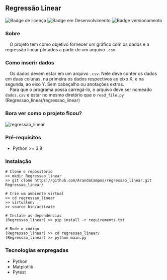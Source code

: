 ## Regressão Linear
![Badge de licença](http://img.shields.io/static/v1?label=LICENÇA&message=GNU&color=sucess&style=for-the-badge)   ![Badge em Desenvolvimento](http://img.shields.io/static/v1?label=STATUS&message=CONCLUÍDO&color=sucess&style=for-the-badge)   ![Badge versionamento](http://img.shields.io/static/v1?label=VERSAO&message=1.0&color=sucess&style=for-the-badge)

### Sobre

&emsp;O projeto tem como objetivo fornecer um gráfico com os dados e a regressão linear plotados a partir de um arquivo `.csv`. 

### Como inserir dados

&emsp;Os dados devem estar em um arquivo `.csv`. Nele deve conter os dados em duas colunas, na primeira os dados respectivos ao eixo X, e na segunda, ao eixo Y. Sem cabeçalho ou anotações extras.<br>&emsp;Para que o programa possa carregá-lo, o arquivo deve ser nomeado `dados.csv` e estar no mesmo diretório que o `read_file.py` (Regressao_linear/regressao_linear)

### Bora ver como o projeto ficou?

![regressao_linear](https://user-images.githubusercontent.com/87876734/182035102-00be955b-2d56-481f-aecd-79b617124583.png)

### Pré-requisitos

  - Python >= 3.8
  
### Instalação
  
    # Clone o repositório
    >> mkdir Regressao_linear
    >> git clone https://github.com/ArandaCampos/regressao_linear.git Regressao_linear/

    # Crie um ambiente virtual
    >> cd regressao_linear
    >> virtualenv .
    >> source bin/activate

    # Instale as dependências
    (Regressao_linear) >> pip install -r requirements.txt
    
    # Rode o código
    (Regressao_linear) >> cd regressao_linear/
    (Regressao_linear) >> python main.py
  
### Tecnologias empregadas
  - Python
  - Matplotlib
  - Pytest
